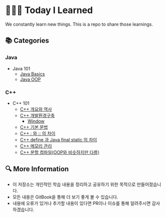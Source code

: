 # 👩🏻‍💻 Today I Learned

We constantly learn new things. This is a repo to share those learnings.

## 📚 Categories

### Java
- Java 101
  - [Java Basics](./Java/101/Java_basics.md)
  - [Java OOP](./Java/101/OOP.md)

### C++
- C++ 101
  - [C++ 개요와 역사](./C++/101/C++개요와_역사.md)
  - [C++ 개발환경구축](./C++/101/C++개발_환경_구축.md)
    - [Window](./C++/101/Window.md)
  - [C++ 기본 문법](./C++/101/C++기본문법.md)
  - [C++ : 와 :: 의 차이](./C++/101/C++_콜론과_콜론x2의_차이.md)
  - [C++ define 과 Java final static 의 차이](./C++/101/C++define_과_final_static의_차이.md)
  - [C++ 메모리 관리](./C++/101/C++메모리관리.md)
  - [C++ 분할 컴파일(OOP와 비슷하지만 다름)](./C++/101/C++분할컴파일(OOP와_비슷하지만_다름).md)

## 🔍 More Information
- 이 저장소는 개인적인 학습 내용을 정리하고 공유하기 위한 목적으로 만들어졌습니다.
- 모든 내용은 GitBook을 통해 더 보기 좋게 볼 수 있습니다.
- 내용에 오류가 있거나 추가할 내용이 있다면 PR이나 이슈를 통해 알려주시면 감사하겠습니다.